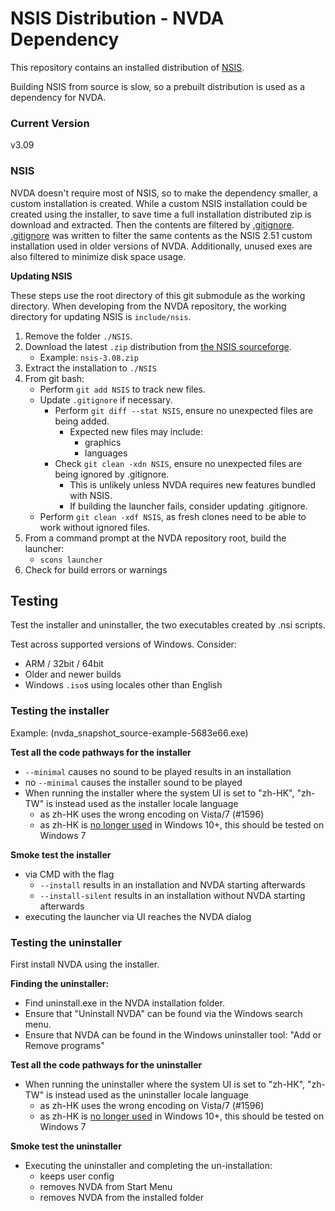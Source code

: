 # NSIS Distribution - NVDA Dependency 

This repository contains an installed distribution of [NSIS](https://nsis.sourceforge.io/).

Building NSIS from source is slow, so a prebuilt distribution is used as a dependency for NVDA.

### Current Version

v3.09

### NSIS

NVDA doesn't require most of NSIS, so to make the dependency smaller,
a custom installation is created.
While a custom NSIS installation could be created using the installer,
to save time a full installation distributed zip is download and extracted.
Then the contents are filtered by [.gitignore](./.gitignore).
[.gitignore](./.gitignore) was written to filter the same contents
as the NSIS 2.51 custom installation used in older versions of NVDA.
Additionally, unused exes are also filtered to minimize disk space usage.

**Updating NSIS**

These steps use the root directory of this git submodule as the working directory.
When developing from the NVDA repository, the working directory for updating NSIS is `include/nsis`.

1. Remove the folder `./NSIS`.
1. Download the latest `.zip` distribution from [the NSIS sourceforge](https://sourceforge.net/projects/nsis/files/).
    - Example: `nsis-3.08.zip`
1. Extract the installation to `./NSIS`
1. From git bash:
    - Perform `git add NSIS` to track new files.
    - Update `.gitignore` if necessary.
      - Perform `git diff --stat NSIS`, ensure no unexpected files are being added.
        - Expected new files may include:
          - graphics
          - languages
      - Check `git clean -xdn NSIS`, ensure no unexpected files are being ignored by .gitignore.
        - This is unlikely unless NVDA requires new features bundled with NSIS.
        - If building the launcher fails, consider updating .gitignore.
    - Perform `git clean -xdf NSIS`, as fresh clones need to be able to work without ignored files.
1. From a command prompt at the NVDA repository root, build the launcher:
    - `scons launcher`
1. Check for build errors or warnings

## Testing
Test the installer and uninstaller, the two executables created by .nsi scripts.

Test across supported versions of Windows.
Consider:
- ARM / 32bit / 64bit
- Older and newer builds
- Windows `.iso`s using locales other than English

### Testing the installer

Example: (nvda_snapshot_source-example-5683e66.exe)

**Test all the code pathways for the installer**
- `--minimal` causes no sound to be played results in an installation
- no `--minimal` causes the installer sound to be played
- When running the installer where the system UI is set to "zh-HK", "zh-TW" is instead used as the installer locale language
  - as zh-HK uses the wrong encoding on Vista/7 (#1596)
  - as zh-HK is [no longer used](https://docs.microsoft.com/en-us/windows-hardware/manufacture/desktop/available-language-packs-for-windows?view=windows-11#language-packs) in Windows 10+, this should be tested on Windows 7

**Smoke test the installer**
- via CMD with the flag
  - `--install` results in an installation and NVDA starting afterwards
  - `--install-silent` results in an installation without NVDA starting afterwards
- executing the launcher via UI reaches the NVDA dialog

### Testing the uninstaller 

First install NVDA using the installer.

**Finding the uninstaller:**
- Find uninstall.exe in the NVDA installation folder.
- Ensure that "Uninstall NVDA" can be found via the Windows search menu.
- Ensure that NVDA can be found in the Windows uninstaller tool: "Add or Remove programs"

**Test all the code pathways for the uninstaller**

- When running the uninstaller where the system UI is set to "zh-HK", "zh-TW" is instead used as the uninstaller locale language
  - as zh-HK uses the wrong encoding on Vista/7 (#1596)
  - as zh-HK is [no longer used](https://docs.microsoft.com/en-us/windows-hardware/manufacture/desktop/available-language-packs-for-windows?view=windows-11#language-packs) in Windows 10+, this should be tested on Windows 7

**Smoke test the uninstaller**
- Executing the uninstaller and completing the un-installation:
  - keeps user config
  - removes NVDA from Start Menu
  - removes NVDA from the installed folder
